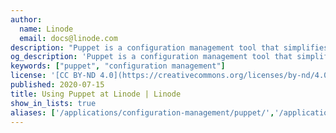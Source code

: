 ```yaml
---
author:
  name: Linode
  email: docs@linode.com
description: "Puppet is a configuration management tool that simplifies system administration. Puppet uses a client/server model in which your managed nodes, running a process called the Puppet agent, talk to and pull down configuration profiles from a Puppet master."
og_description: 'Puppet is a configuration management tool that simplifies system administration. Puppet uses a client/server model in which your managed nodes, running a process called the Puppet agent, talk to and pull down configuration profiles from a Puppet master.'
keywords: ["puppet", "configuration management"]
license: '[CC BY-ND 4.0](https://creativecommons.org/licenses/by-nd/4.0)'
published: 2020-07-15
title: Using Puppet at Linode | Linode
show_in_lists: true
aliases: ['/applications/configuration-management/puppet/','/application-stacks/puppet/automation/']
---
```


